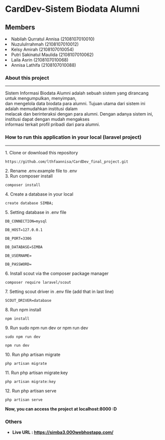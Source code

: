 # CardDev-Sistem Biodata Alumni

## Members

<li>Nabilah Qurratul Annisa (2108107010010)</li>
<li>Nuzululrrahmah (2108107010012)</li>
<li>Kelsy Amirah (2108107010054)</li>
<li>Putri Sakinatul Maulida (2108107010062)</li>
<li>Laila Asrin (2108107010068)</li>
<li>Annisa Lathifa (2108107010088)</li>

### About this project
<hr>
<p>Sistem Informasi Biodata Alumni adalah sebuah sistem yang dirancang untuk mengumpulkan, menyimpan, <br>
dan mengelola data biodata para alumni. Tujuan utama dari sistem ini adalah memudahkan institusi dalam <br>
melacak dan berinteraksi dengan para alumni. Dengan adanya sistem ini, institusi dapat dengan mudah mengakses <br>
informasi terkait profil pribadi dari para alumni.</p>


 ### How to run this application in your local (laravel project)
 <hr>
1. Clone or download this repository
<pre><code>https://github.com/lthfaannisa/CardDev_final_project.git</code></pre>
2. Rename .env.example file to .env<br>
3. Run composer install
<pre><code>composer install</code></pre>
4. Create a database in your local
<pre><code>create database SIMBA;</code></pre>
5. Setting database in .env file
<pre><code>DB_CONNECTION=mysql<br>
DB_HOST=127.0.0.1<br>
DB_PORT=3306<br>
DB_DATABASE=SIMBA<br>
DB_USERNAME=<your_username><br>
DB_PASSWORD=<your_password></code></pre>
6. Install scout via the composer package manager
<pre><code>composer require laravel/scout</code></pre>
7. Setting scout driver in .env file (add that in last line)
<pre><code>SCOUT_DRIVER=database</code></pre>
8. Run npm install
<pre><code>npm install</code></pre>
9. Run sudo npm run dev or npm run dev
<pre><code>sudo npm run dev</code></pre>
<pre><code>npm run dev</code></pre>
10. Run php artisan migrate
<pre><code>php artisan migrate</code></pre>
11. Run php artisan migrate:key
<pre><code>php artisan migrate:key</code></pre>
12. Run php artisan serve
<pre><code>php artisan serve</code></pre>

<b>Now, you can access the project at localhost:8000 :D<b>

### Others

* Live URL : https://simba3.000webhostapp.com/
